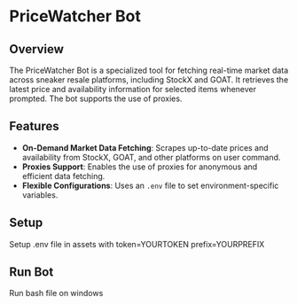 # PriceWatcher Bot

## Overview
The PriceWatcher Bot is a specialized tool for fetching real-time market data across sneaker resale platforms, including StockX and GOAT. It retrieves the latest price and availability information for selected items whenever prompted. The bot supports the use of proxies.
## Features
- **On-Demand Market Data Fetching**: Scrapes up-to-date prices and availability from StockX, GOAT, and other platforms on user command.
- **Proxies Support**: Enables the use of proxies for anonymous and efficient data fetching.
- **Flexible Configurations**: Uses an `.env` file to set environment-specific variables.

## Setup
Setup .env file in assets with
token=YOURTOKEN
prefix=YOURPREFIX


## Run Bot
Run bash file on windows
